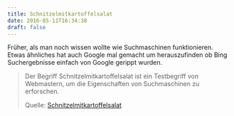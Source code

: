 ```yaml
---
title: Schnitzelmitkartoffelsalat
date: 2016-05-11T16:34:38
draft: false
---
```


Früher, als man noch wissen wollte wie Suchmaschinen funktionieren.
Etwas ähnliches hat auch Google mal gemacht um herauszufinden ob Bing
Suchergebnisse einfach von Google gerippt wurden.

> Der Begriff Schnitzelmitkartoffelsalat ist ein Testbegriff von
> Webmastern, um die Eigenschaften von Suchmaschinen zu erforschen.
>
> Quelle: [Schnitzelmitkartoffelsalat](https://de.wikipedia.org/wiki/Schnitzelmitkartoffelsalat)